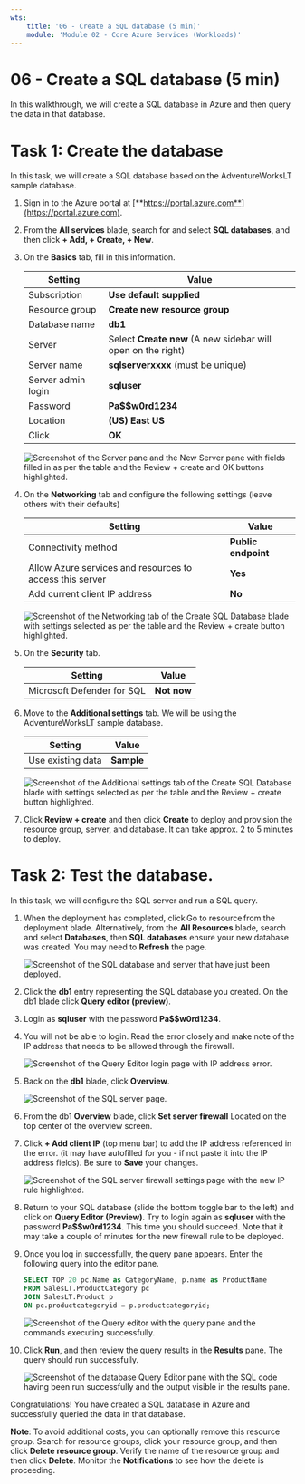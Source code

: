 ```yaml
---
wts:
    title: '06 - Create a SQL database (5 min)'
    module: 'Module 02 - Core Azure Services (Workloads)'
---
```


# 06 - Create a SQL database (5 min)

In this walkthrough, we will create a SQL database in Azure and then query the data in that database.

# Task 1: Create the database 

In this task, we will create a SQL database based on the AdventureWorksLT sample database. 

1. Sign in to the Azure portal at [**https://portal.azure.com**](https://portal.azure.com).

2. From the **All services** blade, search for and select **SQL databases**, and then click **+ Add, + Create, + New**. 

3. On the **Basics** tab, fill in this information.  

    | Setting | Value | 
    | --- | --- |
    | Subscription | **Use default supplied** |
    | Resource group | **Create new resource group** |
    | Database name| **db1** | 
    | Server | Select **Create new** (A new sidebar will open on the right)|
    | Server name | **sqlserverxxxx** (must be unique) | 
    | Server admin login | **sqluser** |
    | Password | **Pa$$w0rd1234** |
    | Location | **(US) East US** |
    | Click  | **OK** |

   ![Screenshot of the Server pane and the New Server pane with fields filled in as per the table and the Review + create and OK buttons highlighted.](../images/0501.png)

4. On the  **Networking** tab and configure the following settings (leave others with their defaults) 

    | Setting | Value | 
    | --- | --- |
    | Connectivity method | **Public endpoint** |    
    | Allow Azure services and resources to access this server | **Yes** |
    | Add current client IP address | **No** |
    
   ![Screenshot of the Networking tab of the Create SQL Database blade with settings selected as per the table and the Review + create button highlighted.](../images/0501b.png)

5. On the **Security** tab. 

    | Setting | Value | 
    | --- | --- |
    | Microsoft Defender for SQL| **Not now** |
    
6. Move to the **Additional settings** tab. We will be using the AdventureWorksLT sample database.

    | Setting | Value | 
    | --- | --- |
    | Use existing data | **Sample** |

    ![Screenshot of the Additional settings tab of the Create SQL Database blade with settings selected as per the table and the Review + create button highlighted.](../images/0501c.png)

7. Click **Review + create** and then click **Create** to deploy and provision the resource group, server, and database. It can take approx. 2 to 5 minutes to deploy.


# Task 2: Test the database.

In this task, we will configure the SQL server and run a SQL query. 

1. When the deployment has completed, click Go to resource from the deployment blade. Alternatively, from the **All Resources** blade, search and select **Databases**, then **SQL databases** ensure your new database was created. You may need to **Refresh** the page.

    ![Screenshot of the SQL database and server that have just been deployed.](../images/0502.png)

2. Click the **db1** entry representing the SQL database you created. On the db1 blade click **Query editor (preview)**.

3. Login as **sqluser** with the password **Pa$$w0rd1234**.

4. You will not be able to login. Read the error closely and make note of the IP address that needs to be allowed through the firewall. 

    ![Screenshot of the Query Editor login page with IP address error.](../images/0503.png)

5. Back on the **db1** blade, click **Overview**. 

    ![Screenshot of the SQL server page.](../images/0504.png)

6. From the db1 **Overview** blade, click **Set server firewall** Located on the top center of the overview screen.

7. Click **+ Add client IP** (top menu bar) to add the IP address referenced in the error. (it may have autofilled for you - if not paste it into the IP address fields). Be sure to **Save** your changes. 

    ![Screenshot of the SQL server firewall settings page with the new IP rule highlighted.](../images/0506.png)

8. Return to your SQL database (slide the bottom toggle bar to the left) and click on **Query Editor (Preview)**. Try to login again as **sqluser** with the password **Pa$$w0rd1234**. This time you should succeed. Note that it may take a couple of minutes for the new firewall rule to be deployed. 

9. Once you log in successfully, the query pane appears. Enter the following query into the editor pane. 

    ```SQL
    SELECT TOP 20 pc.Name as CategoryName, p.name as ProductName
    FROM SalesLT.ProductCategory pc
    JOIN SalesLT.Product p
    ON pc.productcategoryid = p.productcategoryid;
    ```

    ![Screenshot of the Query editor with the query pane and the commands executing successfully.](../images/0507.png)

10. Click **Run**, and then review the query results in the **Results** pane. The query should run successfully.

    ![Screenshot of the database Query Editor pane with the SQL code having been run successfully and the output visible in the results pane.](../images/0508.png)

Congratulations! You have created a SQL database in Azure and successfully queried the data in that database.

**Note**: To avoid additional costs, you can optionally remove this resource group. Search for resource groups, click your resource group, and then click **Delete resource group**. Verify the name of the resource group and then click **Delete**. Monitor the **Notifications** to see how the delete is proceeding.
